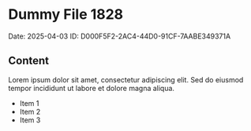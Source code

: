 # Dummy File 1828

Date: 2025-04-03
ID: D000F5F2-2AC4-44D0-91CF-7AABE349371A

## Content

Lorem ipsum dolor sit amet, consectetur adipiscing elit.
Sed do eiusmod tempor incididunt ut labore et dolore magna aliqua.

* Item 1
* Item 2
* Item 3


